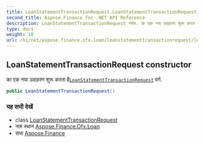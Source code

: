 ```yaml
---
title: LoanStatementTransactionRequest.LoanStatementTransactionRequest
second_title: Aspose.Finance for .NET API Reference
description: LoanStatementTransactionRequest नर्मत. क एक नय उदहरण शुरू करत हैLoanStatementTransactionRequest वर्ग.
type: docs
weight: 10
url: /hi/net/aspose.finance.ofx.loan/loanstatementtransactionrequest/loanstatementtransactionrequest/
---
```

## LoanStatementTransactionRequest constructor

का एक नया उदाहरण शुरू करता है[`LoanStatementTransactionRequest`](../) वर्ग.

```csharp
public LoanStatementTransactionRequest()
```

### यह सभी देखें

* class [LoanStatementTransactionRequest](../)
* नाम स्थान [Aspose.Finance.Ofx.Loan](../../loanstatementtransactionrequest/)
* सभा [Aspose.Finance](../../../)



